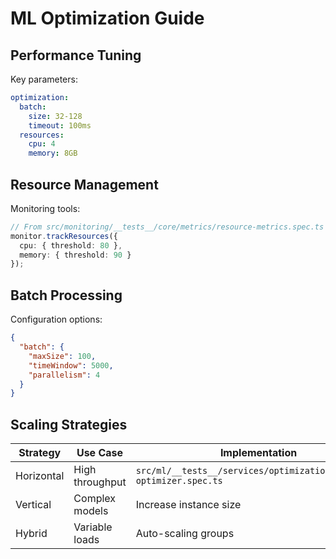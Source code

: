# ML Optimization Guide

## Performance Tuning
Key parameters:
```yaml
optimization:
  batch:
    size: 32-128
    timeout: 100ms
  resources:
    cpu: 4
    memory: 8GB
```

## Resource Management
Monitoring tools:
```typescript
// From src/monitoring/__tests__/core/metrics/resource-metrics.spec.ts
monitor.trackResources({
  cpu: { threshold: 80 },
  memory: { threshold: 90 }
});
```

## Batch Processing
Configuration options:
```json
{
  "batch": {
    "maxSize": 100,
    "timeWindow": 5000,
    "parallelism": 4
  }
}
```

## Scaling Strategies
| Strategy | Use Case | Implementation |
|----------|---------|----------------|
| Horizontal | High throughput | `src/ml/__tests__/services/optimization/resource-optimizer.spec.ts` |
| Vertical | Complex models | Increase instance size |
| Hybrid | Variable loads | Auto-scaling groups |